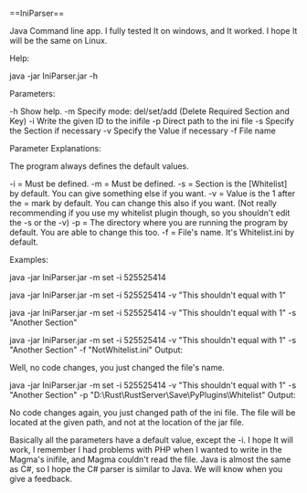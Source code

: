 ==IniParser==


Java Command line app. I fully tested It on windows, and It worked. I hope It will be the same on Linux.

Help:

java -jar IniParser.jar -h

Parameters:

-h Show help.
-m Specify mode: del/set/add (Delete Required Section and Key)
-i Write the given ID to the inifile
-p Direct path to the ini file
-s Specify the Section if necessary
-v Specify the Value if necessary
-f File name

Parameter Explanations:

The program always defines the default values.

-i = Must be defined.
-m = Must be defined.
-s = Section is the [Whitelist] by default. You can give something else if you want.
-v = Value is the 1 after the = mark by default. You can change this also if you want. (Not really recommending if you use my whitelist plugin though, so you shouldn't edit the -s or the -v)
-p = The directory where you are running the program by default. You are able to change this too.
-f = File's name. It's Whitelist.ini by default.

Examples:

java -jar IniParser.jar -m set -i 525525414

java -jar IniParser.jar -m set -i 525525414 -v "This shouldn't equal with 1"

java -jar IniParser.jar -m set -i 525525414 -v "This shouldn't equal with 1" -s "Another Section"

java -jar IniParser.jar -m set -i 525525414 -v "This shouldn't equal with 1" -s "Another Section" -f "NotWhitelist.ini"
Output:

Well, no code changes, you just changed the file's name.

java -jar IniParser.jar -m set -i 525525414 -v "This shouldn't equal with 1" -s "Another Section" -p "D:\Rust\RustServer\Save\PyPlugins\Whitelist\"
Output:

No code changes again, you just changed path of the ini file. The file will be located at the given path, and not at the location of the jar file.

Basically all the parameters have a default value, except the -i. I hope It will work, I remember I had problems with PHP  when I wanted to write in the Magma's inifile, and Magma couldn't read the file. Java is almost the same as C#, so I hope the C# parser is similar to Java. We will know when you give a feedback.